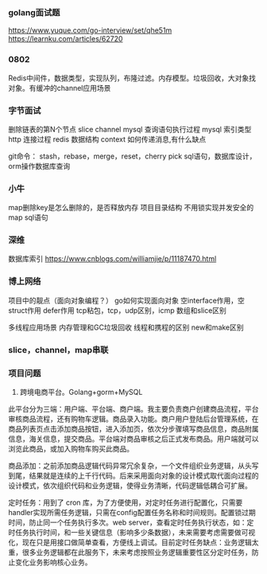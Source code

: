 ### golang面试题

https://www.yuque.com/go-interview/set/qhe51m
https://learnku.com/articles/62720

### 0802

Redis中间件，数据类型，实现队列，布隆过滤。内存模型。垃圾回收，大对象找对象。有缓冲的channel应用场景

### 字节面试

删除链表的第N个节点
slice
channel
mysql 查询语句执行过程
mysql 索引类型
http 连接过程
redis 数据结构
context 如何传递消息,有什么缺点

git命令： stash，rebase，merge，reset，cherry pick
sql语句，数据库设计，orm操作数据库查询

### 小牛

map删除key是怎么删除的，是否释放内存
项目目录结构
不用锁实现并发安全的map
sql语句

### 深维

数据库索引
https://www.cnblogs.com/williamjie/p/11187470.html



### 博上网络

项目中的靓点（面向对象编程？）
go如何实现面向对象
空interface作用，空struct作用
defer作用
tcp粘包，tcp，udp区别，icmp
数组和slice区别

多线程应用场景
内存管理和GC垃圾回收
线程和携程的区别
new和make区别


### slice，channel，map串联


### 项目问题

1. 跨境电商平台。Golang+gorm+MySQL

此平台分为三端：用户端、平台端、商户端。我主要负责商户创建商品流程，平台审核商品流程，还有购物车逻辑。商品录入功能。商户用户登陆后台管理系统，在商品列表页点击添加商品按钮，进入添加页，依次分步骤填写商品信息，商品附属信息，海关信息，提交商品。平台端对商品审核之后正式发布商品。用户端就可以浏览此商品，或加入购物车购买此商品。

商品添加：之前添加商品逻辑代码异常冗余复杂，一个文件组织业务逻辑，从头写到尾，结果就是连续的上千行代码。后来采用面向对象的设计模式取代面向过程的设计模式，依次组织代码和业务逻辑，使得业务清晰，代码逻辑低耦合可扩展。

定时任务：用到了 cron 库，为了方便使用，对定时任务进行配置化，只需要handler实现所需任务逻辑，只需在config配置任务名称和时间规则。配置锁过期时间，防止同一个任务执行多次。web server，查看定时任务执行状态，如：定时任务执行时间，和一些关键信息（影响多少条数据），未来需要考虑需要做可视化，现在只是用接口做简单查看，方便线上调试。目前定时任务缺点：业务逻辑太重，很多业务逻辑都在此服务下，未来考虑按照业务逻辑重要性区分定时任务，防止变化业务影响核心业务。
